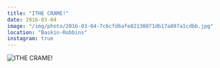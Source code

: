 ```yaml
---
title: "ITHE CRAME!"
date: 2016-03-04
image: "/img/photo/2016-03-04-7c6cfd6afe82130871db17a897a1cdbb.jpg"
location: "Baskin-Robbins"
instagram: true
---
```


![ITHE CRAME!](/img/photo/2016-03-04-7c6cfd6afe82130871db17a897a1cdbb.jpg)
